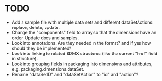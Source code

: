 # TODO

- Add a sample file with multiple data sets and different dataSetActions: replace, delete, update.
- Change the "components" field to array so that the dimensions have an order. Update docs and samples.
- Look into annotations. Are they needed in the format? and if yes how should they be implemented?
- Look into linking to related SDMX structures (like the current "href" field in structure).
- Look into grouping fields in packaging into dimensions and attributes, e.g. packaging.dimensions.dataSet.
- Rename "dataSetID" and "dataSetAction" to "id" and "action"? 
